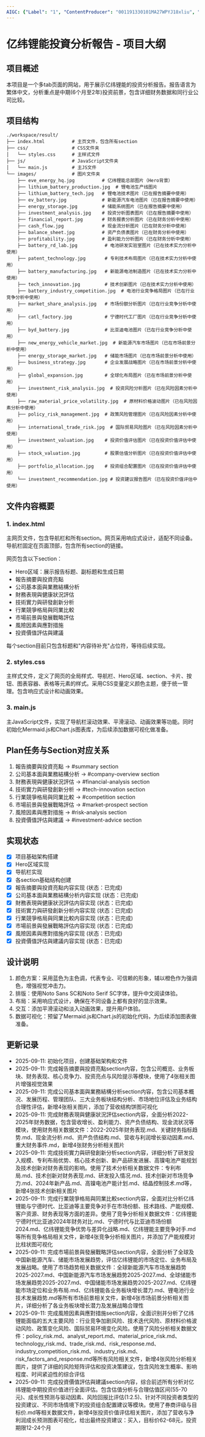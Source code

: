 ```yaml
---
AIGC: {"Label": "1", "ContentProducer": "001191330101MA27WPYJ18xliu", "ProduceID": "819beaf6-ed06-4fa9-a556-70db243b546d", "ReserveCode1": "iflow", "ContentPropagator": "iflow", "PropagateID": "iflow", "ReserveCode2": "iflow"}
---
```



# 亿纬锂能投資分析報告 - 项目大纲

## 项目概述
本项目是一个多tab页面的网站，用于展示亿纬锂能的投资分析报告。报告语言为繁体中文，分析重点是中期(6个月至2年)投资前景，包含详细财务数据和同行业公司比较。

## 项目结构
```
./workspace/result/
├── index.html          # 主页文件，包含所有section
├── css/                # CSS文件夹
│   └── styles.css      # 主样式文件
├── js/                 # JavaScript文件夹
│   └── main.js         # 主JS文件
└── images/             # 图片文件夹
    ├── eve_energy_hq.jpg          # 亿纬锂能总部图片（Hero背景）
    ├── lithium_battery_production.jpg  # 锂电池生产线图片
    ├── lithium_battery_tech.jpg   # 锂电池技术图片（已在报告摘要中使用）
    ├── ev_battery.jpg             # 新能源汽车电池图片（已在报告摘要中使用）
    ├── energy_storage.jpg         # 储能系统图片（已在报告摘要中使用）
    ├── investment_analysis.jpg    # 投资分析图表图片（已在报告摘要中使用）
    ├── financial_report.jpg       # 财务报表分析图片（已在财务分析中使用）
    ├── cash_flow.jpg              # 现金流分析图片（已在财务分析中使用）
    ├── balance_sheet.jpg          # 资产负债表图片（已在财务分析中使用）
    ├── profitability.jpg          # 盈利能力分析图片（已在财务分析中使用）
    ├── battery_rd_lab.jpg          # 电池研发实验室图片（已在技术实力分析中使用）
    ├── patent_technology.jpg       # 专利技术布局图片（已在技术实力分析中使用）
    ├── battery_manufacturing.jpg   # 新能源电池制造图片（已在技术实力分析中使用）
    ├── tech_innovation.jpg         # 技术创新图片（已在技术实力分析中使用）
    ├── battery_industry_competition.jpg  # 电池行业竞争格局图片（已在行业竞争分析中使用）
    ├── market_share_analysis.jpg   # 市场份额分析图片（已在行业竞争分析中使用）
    ├── catl_factory.jpg            # 宁德时代工厂图片（已在行业竞争分析中使用）
    ├── byd_battery.jpg             # 比亚迪电池图片（已在行业竞争分析中使用）
    ├── new_energy_vehicle_market.jpg  # 新能源汽车市场图片（已在市场前景分析中使用）
    ├── energy_storage_market.jpg   # 储能市场图片（已在市场前景分析中使用）
    ├── business_strategy.jpg       # 企业发展战略图片（已在市场前景分析中使用）
    ├── global_expansion.jpg        # 全球化布局图片（已在市场前景分析中使用）
    ├── investment_risk_analysis.jpg  # 投资风险分析图片（已在风险因素分析中使用）
    ├── raw_material_price_volatility.jpg  # 原材料价格波动图片（已在风险因素分析中使用）
    ├── policy_risk_management.jpg  # 政策风险管理图片（已在风险因素分析中使用）
    ├── international_trade_risk.jpg  # 国际贸易风险图片（已在风险因素分析中使用）
    ├── investment_valuation.jpg    # 投资价值评估图片（已在投资价值评估中使用）
    ├── stock_valuation.jpg         # 股票估值分析图片（已在投资价值评估中使用）
    ├── portfolio_allocation.jpg    # 投资组合配置图片（已在投资价值评估中使用）
    └── investment_recommendation.jpg # 投资建议报告图片（已在投资价值评估中使用）
```

## 文件内容概要

### 1. index.html
主网页文件，包含导航栏和所有section。网页采用响应式设计，适配不同设备。导航栏固定在页面顶部，包含所有section的链接。

网页包含以下section：
- Hero区域：展示报告标题、副标题和生成日期
- 報告摘要與投資亮點
- 公司基本面與業務結構分析
- 財務表現與健康狀況評估
- 技術實力與研發創新分析
- 行業競爭格局與同業比較
- 市場前景與發展戰略評估
- 風險因素與應對措施
- 投資價值評估與建議

每个section目前只包含标题和"内容待补充"占位符，等待后续实现。

### 2. styles.css
主样式文件，定义了网页的全局样式、导航栏、Hero区域、section、卡片、按钮、图表容器、表格等元素的样式。采用CSS变量定义颜色主题，便于统一管理。包含响应式设计和动画效果。

### 3. main.js
主JavaScript文件，实现了导航栏滚动效果、平滑滚动、动画效果等功能。同时初始化Mermaid.js和Chart.js图表库，为后续添加数据可视化做准备。

## Plan任务与Section对应关系
1. 報告摘要與投資亮點 -> #summary section
2. 公司基本面與業務結構分析 -> #company-overview section
3. 財務表現與健康狀況評估 -> #financial-analysis section
4. 技術實力與研發創新分析 -> #tech-innovation section
5. 行業競爭格局與同業比較 -> #competition section
6. 市場前景與發展戰略評估 -> #market-prospect section
7. 風險因素與應對措施 -> #risk-analysis section
8. 投資價值評估與建議 -> #investment-advice section

## 实现状态
- [x] 项目基础架构搭建
- [x] Hero区域实现
- [x] 导航栏实现
- [x] 各section基础结构创建
- [x] 報告摘要與投資亮點内容实现 (状态：已完成)
- [x] 公司基本面與業務結構分析内容实现 (状态：已完成)
- [x] 財務表現與健康狀況評估内容实现 (状态：已完成)
- [x] 技術實力與研發創新分析内容实现 (状态：已完成)
- [x] 行業競爭格局與同業比較内容实现 (状态：已完成)
- [x] 市場前景與發展戰略評估内容实现 (状态：已完成)
- [x] 風險因素與應對措施内容实现 (状态：已完成)
- [x] 投資價值評估與建議内容实现 (状态：已完成)

## 设计说明
1. 颜色方案：采用蓝色为主色调，代表专业、可信赖的形象，辅以橙色作为强调色，增强视觉冲击力。
2. 排版：使用Noto Sans SC和Noto Serif SC字体，提升中文阅读体验。
3. 布局：采用响应式设计，确保在不同设备上都有良好的显示效果。
4. 交互：添加平滑滚动和淡入动画效果，提升用户体验。
5. 数据可视化：预留了Mermaid.js和Chart.js的初始化代码，为后续添加图表做准备。

## 更新记录
- 2025-09-11: 初始化项目，创建基础架构和文件
- 2025-09-11: 完成報告摘要與投資亮點section内容，包含公司概览、业务板块、财务表现、核心竞争力、投资亮点与风险提示等模块，使用了4张相关图片增强视觉效果
- 2025-09-11: 完成公司基本面與業務結構分析section内容，包含公司基本概况、发展历程、管理团队、三大业务板块结构分析、市场地位评估及业务结构合理性评估，新增4张相关图片，添加了营收结构饼图可视化
- 2025-09-11: 完成財務表現與健康狀況評估section内容，全面分析2022-2025年财务数据，包含营收增长、盈利能力、资产负债结构、现金流状况等模块，使用财务相关数据文件：2022-2025年财务表现.md、关键财务指标趋势.md、现金流分析.md、资产负债结构.md、营收与利润增长驱动因素.md、重大财务事件.md，新增4张财务分析相关图片
- 2025-09-11: 完成技術實力與研發創新分析section内容，详细分析了研发投入规模、专利布局优势、核心技术创新、新产品研发进展、高镍电池产能规划及技术创新对财务表现的影响。使用了技术分析相关数据文件：专利布局.md、技术创新对财务表现.md、研发投入情况.md、技术创新对市场竞争力.md、2024年新产品.md、高镍电池产能计划.md、结晶控制技术.md等，新增4张技术创新相关图片
- 2025-09-11: 完成行業競爭格局與同業比較section内容，全面对比分析亿纬锂能与宁德时代、比亚迪等主要竞争对手在市场份额、技术路线、产能规模、客户资源、财务表现等方面的差异。使用了竞争分析相关数据文件：亿纬锂能宁德时代比亚迪2024年财务对比.md、宁德时代与比亚迪市场份额2024.md、亿纬锂能竞争优势与差异化战略.md、亿纬锂能主要竞争对手.md等所有竞争格局相关文件，新增4张竞争分析相关图片，并添加了产能规模对比柱状图可视化
- 2025-09-11: 完成市場前景與發展戰略評估section内容，全面分析了全球及中国新能源汽车、储能市场发展趋势，评估亿纬锂能的市场定位、业务布局及发展战略。使用了市场趋势相关数据文件：全球新能源汽车市场发展趋势2025-2027.md、中国新能源汽车市场发展趋势2025-2027.md、全球储能市场发展趋势2025-2027.md、中国储能市场发展趋势2025-2027.md、亿纬锂能市场定位和业务布局.md、亿纬锂能各业务板块增长潜力.md、锂电池行业技术发展趋势.md等所有市场前景相关文件，新增4张市场前景分析相关图片，详细分析了各业务板块增长潜力及发展战略合理性
- 2025-09-11: 完成風險因素與應對措施section内容，全面识别并分析了亿纬锂能面临的五大主要风险：行业竞争加剧风险、技术迭代风险、原材料价格波动风险、政策变化风险、国际贸易环境变化风险。使用了风险分析相关数据文件：policy_risk.md、analyst_report.md、material_price_risk.md、technology_risk.md、trade_risk.md、risk_response.md、industry_competition_risk.md、industry_risk.md、risk_factors_and_response.md等所有风险相关文件，新增4张风险分析相关图片，提供了详细的风险矩阵评估和投资决策建议，包含风险发生概率、影响程度、时间紧迫性的综合评估
- 2025-09-11: 完成投資價值評估與建議section内容，综合前述所有分析对亿纬锂能中期投资价值进行全面评估。包含估值分析与合理估值区间(55-70元)、成长性预测与驱动因素、风险回报比评估(1:2.5)、针对不同投资者类型的投资建议、不同市场情境下的投资组合配置建议等模块。使用了券商评级与目标价.md等相关数据文件，新增4张投资价值评估相关图片，添加了营收与净利润成长预测图表可视化，给出最终投资建议：买入，目标价62-68元，投资期限12-24个月